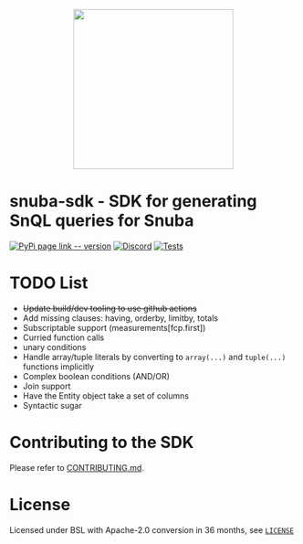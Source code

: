 <p align="center">
    <a href="https://sentry.io" target="_blank" align="center">
        <img src="https://sentry-brand.storage.googleapis.com/sentry-logo-black.png" width="280">
    </a>
</p>

# snuba-sdk - SDK for generating SnQL queries for Snuba

[![PyPi page link -- version](https://img.shields.io/pypi/v/sentry-sdk.svg)](https://pypi.python.org/pypi/sentry-sdk)
[![Discord](https://img.shields.io/discord/621778831602221064)](https://discord.gg/cWnMQeA)
[![Tests](https://github.com/getsentry/snuba-sdk/workflows/tests/badge.svg)](https://github.com/getsentry/snuba-sdk/actions)

# TODO List

- ~~Update build/dev tooling to use github actions~~
- Add missing clauses: having, orderby, limitby, totals
- Subscriptable support (measurements\[fcp.first\])
- Curried function calls
- unary conditions
- Handle array/tuple literals by converting to `array(...)` and `tuple(...)` functions implicitly
- Complex boolean conditions (AND/OR)
- Join support
- Have the Entity object take a set of columns
- Syntactic sugar


# Contributing to the SDK

Please refer to [CONTRIBUTING.md](https://github.com/getsentry/snuba-sdk/blob/master/CONTRIBUTING.md).

# License

Licensed under BSL with Apache-2.0 conversion in 36 months, see [`LICENSE`](https://github.com/getsentry/snuba-sdk/blob/master/LICENSE)
